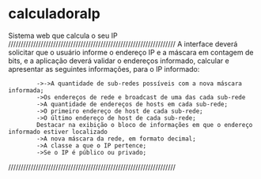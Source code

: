 # calculadoraIp
Sistema web que calcula o seu IP
///////////////////////////////////////////////////////////////////
 A interface deverá solicitar que o usuário informe o endereço IP e a máscara em contagem de bits, e a aplicação deverá validar o endereços informado, calcular e apresentar as seguintes informações, para o IP informado:

            ->->A quantidade de sub-redes possíveis com a nova máscara informada;
            ->Os endereços de rede e broadcast de uma das cada sub-rede
            ->A quantidade de endereços de hosts em cada sub-rede;
            ->O primeiro endereço de host de cada sub-rede;
            ->O último endereço de host de cada sub-rede;
            Destacar na exibição o bloco de informações em que o endereço informado estiver localizado
            ->A nova máscara da rede, em formato decimal;
            ->A classe a que o IP pertence;
            ->Se o IP é público ou privado;
            
///////////////////////////////////////////////////////////////////
